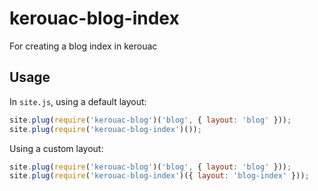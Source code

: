 kerouac-blog-index
==================

For creating a blog index in kerouac

## Usage

In `site.js`, using a default layout:

```javascript
site.plug(require('kerouac-blog')('blog', { layout: 'blog' }));
site.plug(require('kerouac-blog-index')());
```

Using a custom layout:

```javascript
site.plug(require('kerouac-blog')('blog', { layout: 'blog' }));
site.plug(require('kerouac-blog-index')({ layout: 'blog-index' }));
```